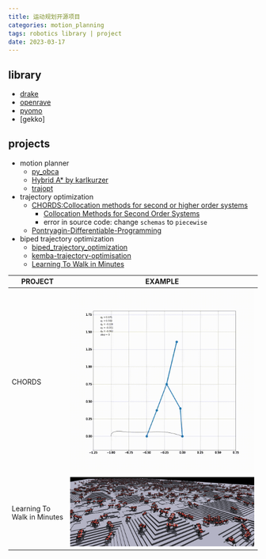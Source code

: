 ```yaml
---
title: 运动规划开源项目
categories: motion_planning
tags: robotics library | project
date: 2023-03-17
---
```


## library

- [drake](https://drake.mit.edu/)
- [openrave]()
- [pyomo]()
- [gekko]


## projects

- motion planner
    - [py_obca](https://github.com/maozaizhou/py_obca)
    - [Hybrid A* by karlkurzer](https://github.com/karlkurzer/path_planner)
    - [trajopt](https://rll.berkeley.edu/trajopt/doc/sphinx_build/html/)
- trajectory optimization
    - [CHORDS:Collocation methods for second or higher order systems](https://github.com/AunSiro/optibot)
        - [Collocation Methods for Second Order Systems]()
        - error in source code: change `schemas` to `piecewise`
    - [Pontryagin-Differentiable-Programming](https://github.com/wanxinjin/Pontryagin-Differentiable-Programming)
- biped trajectory optimization
    - [biped_trajectory_optimization](https://github.com/IvLabs/biped_trajectory_optimization)
    - [kemba-trajectory-optimisation](https://github.com/chrismailer/kemba-trajectory-optimisation)
    - [Learning To Walk in Minutes](https://leggedrobotics.github.io/legged_gym/)

| PROJECT                     | EXAMPLE                                              |
| --------------------------- | ---------------------------------------------------- |
| CHORDS                      | ![biped_animation](imgs/project/biped_animation.gif) |
| Learning To Walk in Minutes | ![legged_robots](imgs/project/legged_robots.jpg)     |

